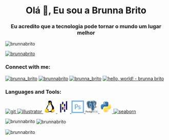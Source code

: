 <h1 align="center">Olá 👋, Eu sou a Brunna Brito</h1>
<h3 align="center">Eu acredito que a tecnologia pode tornar o mundo um lugar melhor</h3>

<p align="left"> <img src="https://komarev.com/ghpvc/?username=brunnabrito&label=Profile%20views&color=0e75b6&style=flat" alt="brunnabrito" /> </p>

<p align="left"> <a href="https://github.com/ryo-ma/github-profile-trophy"><img src="https://github-profile-trophy.vercel.app/?username=brunnabrito" alt="brunnabrito" /></a> </p>

<h3 align="left">Connect with me:</h3>
<p align="left">
<a href="https://linkedin.com/in/brunna_brito" target="blank"><img align="center" src="https://raw.githubusercontent.com/rahuldkjain/github-profile-readme-generator/master/src/images/icons/Social/linked-in-alt.svg" alt="brunna_brito" height="30" width="40" /></a>
<a href="https://kaggle.com/brunnabrito" target="blank"><img align="center" src="https://raw.githubusercontent.com/rahuldkjain/github-profile-readme-generator/master/src/images/icons/Social/kaggle.svg" alt="brunnabrito" height="30" width="40" /></a>
<a href="https://instagram.com/brunna_brito" target="blank"><img align="center" src="https://raw.githubusercontent.com/rahuldkjain/github-profile-readme-generator/master/src/images/icons/Social/instagram.svg" alt="brunna_brito" height="30" width="40" /></a>
<a href="https://www.youtube.com/c/hello, world! - brunna brito" target="blank"><img align="center" src="https://raw.githubusercontent.com/rahuldkjain/github-profile-readme-generator/master/src/images/icons/Social/youtube.svg" alt="hello, world! - brunna brito" height="30" width="40" /></a>
</p>

<h3 align="left">Languages and Tools:</h3>
<p align="left"> <a href="https://git-scm.com/" target="_blank" rel="noreferrer"> <img src="https://www.vectorlogo.zone/logos/git-scm/git-scm-icon.svg" alt="git" width="40" height="40"/> </a> <a href="https://www.adobe.com/in/products/illustrator.html" target="_blank" rel="noreferrer"> <img src="https://www.vectorlogo.zone/logos/adobe_illustrator/adobe_illustrator-icon.svg" alt="illustrator" width="40" height="40"/> </a> <a href="https://www.linux.org/" target="_blank" rel="noreferrer"> <img src="https://raw.githubusercontent.com/devicons/devicon/master/icons/linux/linux-original.svg" alt="linux" width="40" height="40"/> </a> <a href="https://pandas.pydata.org/" target="_blank" rel="noreferrer"> <img src="https://raw.githubusercontent.com/devicons/devicon/2ae2a900d2f041da66e950e4d48052658d850630/icons/pandas/pandas-original.svg" alt="pandas" width="40" height="40"/> </a> <a href="https://www.photoshop.com/en" target="_blank" rel="noreferrer"> <img src="https://raw.githubusercontent.com/devicons/devicon/master/icons/photoshop/photoshop-line.svg" alt="photoshop" width="40" height="40"/> </a> <a href="https://www.postgresql.org" target="_blank" rel="noreferrer"> <img src="https://raw.githubusercontent.com/devicons/devicon/master/icons/postgresql/postgresql-original-wordmark.svg" alt="postgresql" width="40" height="40"/> </a> <a href="https://www.python.org" target="_blank" rel="noreferrer"> <img src="https://raw.githubusercontent.com/devicons/devicon/master/icons/python/python-original.svg" alt="python" width="40" height="40"/> </a> <a href="https://seaborn.pydata.org/" target="_blank" rel="noreferrer"> <img src="https://seaborn.pydata.org/_images/logo-mark-lightbg.svg" alt="seaborn" width="40" height="40"/> </a> </p>

<p><img align="left" src="https://github-readme-stats.vercel.app/api/top-langs?username=brunnabrito&show_icons=true&locale=en&layout=compact" alt="brunnabrito" /></p>

<p>&nbsp;<img align="center" src="https://github-readme-stats.vercel.app/api?username=brunnabrito&show_icons=true&locale=en" alt="brunnabrito" /></p>

<p><img align="center" src="https://github-readme-streak-stats.herokuapp.com/?user=brunnabrito&" alt="brunnabrito" /></p>
